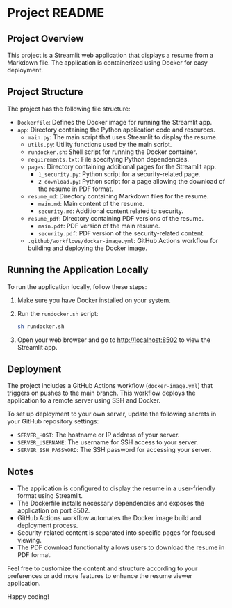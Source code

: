 # Project README

## Project Overview

This project is a Streamlit web application that displays a resume from a Markdown file. The application is containerized using Docker for easy deployment.

## Project Structure

The project has the following file structure:

- `Dockerfile`: Defines the Docker image for running the Streamlit app.
- `app`: Directory containing the Python application code and resources.
  - `main.py`: The main script that uses Streamlit to display the resume.
  - `utils.py`: Utility functions used by the main script.
  - `rundocker.sh`: Shell script for running the Docker container.
  - `requirements.txt`: File specifying Python dependencies.
  - `pages`: Directory containing additional pages for the Streamlit app.
    - `1_security.py`: Python script for a security-related page.
    - `2_download.py`: Python script for a page allowing the download of the resume in PDF format.
  - `resume_md`: Directory containing Markdown files for the resume.
    - `main.md`: Main content of the resume.
    - `security.md`: Additional content related to security.
  - `resume_pdf`: Directory containing PDF versions of the resume.
    - `main.pdf`: PDF version of the main resume.
    - `security.pdf`: PDF version of the security-related content.
  - `.github/workflows/docker-image.yml`: GitHub Actions workflow for building and deploying the Docker image.


## Running the Application Locally

To run the application locally, follow these steps:

1. Make sure you have Docker installed on your system.

2. Run the `rundocker.sh` script:

    ```bash
    sh rundocker.sh
    ```

3. Open your web browser and go to [http://localhost:8502](http://localhost:8502) to view the Streamlit app.

## Deployment

The project includes a GitHub Actions workflow (`docker-image.yml`) that triggers on pushes to the main branch. This workflow deploys the application to a remote server using SSH and Docker.

To set up deployment to your own server, update the following secrets in your GitHub repository settings:

- `SERVER_HOST`: The hostname or IP address of your server.
- `SERVER_USERNAME`: The username for SSH access to your server.
- `SERVER_SSH_PASSWORD`: The SSH password for accessing your server.

## Notes

- The application is configured to display the resume in a user-friendly format using Streamlit.
- The Dockerfile installs necessary dependencies and exposes the application on port 8502.
- GitHub Actions workflow automates the Docker image build and deployment process.
- Security-related content is separated into specific pages for focused viewing.
- The PDF download functionality allows users to download the resume in PDF format.

Feel free to customize the content and structure according to your preferences or add more features to enhance the resume viewer application.

Happy coding!
